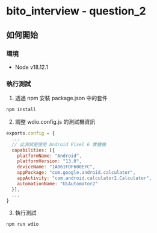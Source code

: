 # bito_interview - question_2

## 如何開始

### 環境

- Node v18.12.1

### 執行測試

1. 透過 npm 安裝 package.json 中的套件

```bash
npm install
```

2. 調整 wdio.config.js 的測試機資訊

```javascript
exports.config = {
  ...
  // 此測試是使用 Android Pixel 6 實體機
  capabilities: [{
    platformName: "Android",
    platformVersion: "13.0",
    deviceName: "1A061FDF600EYC",
    appPackage: "com.google.android.calculator",
    appActivity: "com.android.calculator2.Calculator",
    automationName: "UiAutomator2"
  }],
  ...
}
```

3. 執行測試
```bash
npm run wdio
```